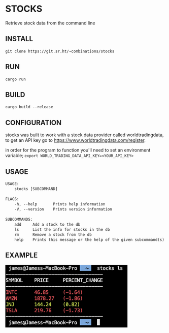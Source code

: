 STOCKS
=


Retrieve stock data from the command line



## INSTALL

```
git clone https://git.sr.ht/~combinations/stocks
```

## RUN

```
cargo run 
```

## BUILD

```
cargo build --release
```

## CONFIGURATION

stocks was built to work with a stock data provider called worldtradingdata, to get an API key go to https://www.worldtradingdata.com/register. 

in order for the program to function you'll need to set an environment variable; ``` export WORLD_TRADING_DATA_API_KEY=<YOUR_API_KEY> ```

## USAGE

```
USAGE:
    stocks [SUBCOMMAND]

FLAGS:
    -h, --help       Prints help information
    -V, --version    Prints version information

SUBCOMMANDS:
    add     Add a stock to the db
    ls      List the info for stocks in the db
    rm      Remove a stock from the db
    help    Prints this message or the help of the given subcommand(s)
```

## EXAMPLE

![example](example.png?raw=true "example")
